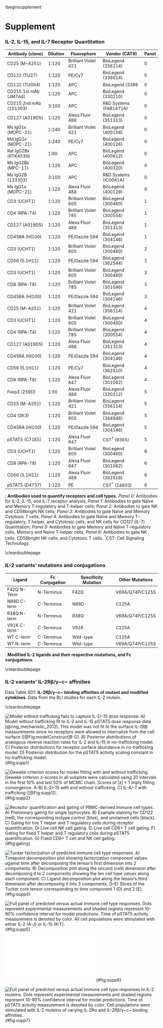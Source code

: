\beginsupplement

# Supplement

### IL-2, IL-15, and IL-7 Receptor Quantitation

|    Antibody (clone)      	|    Dilution  	|    Fluorophore           	|    Vendor (CAT#)         	|    Panel	| 
|--------------------------	|--------------	|--------------------------	|--------------------------	|----------	|
|    CD25 (M-A251)        	|    1:120   	|    Brilliant   Violet 421	|    BioLegend (356114)    	|    0     	|
|    CD122 (TU27)          	|    1:120     	|    PE/Cy7               	|    BioLegend (339014)    	|    0     	|
|    CD132 (TUGh4)         	|    1:120     	|    APC                 	|    BioLegend (3386       	|    0     	|
|    CD215 1st mAb (JM7A4) 	|    1:120     	|    APC                   	|    BioLegend (330210)    	|    0     	|
|    CD215 2nd mAb (151303)	|    3:100     	|    APC                   	|    R&D Systems (FAB1471A)	|    0     	|
|    CD127 (A019D5)        	|    1:120     	|    Alexa   Fluor 488   	|    BioLegend (351313)    	|    0     	|
|    Ms IgG1κ (MOPC-21) 	|    1:240    	|    Brilliant   Violet 421	|    BioLegend (400158)    	|    0     	|
|    Md IgG1κ (MOPC-21) 	|    1:240    	|    PE/Cy7                	|    BioLegend (400126)    	|    0     	|
|    Rat IgG2Bκ (RTK4530)	|    1:60     	|    APC                   	|    BioLegend (400612)    	|    0     	|
|    Ms IgG2Bκ (MPC-11) 	|    1:120     	|    APC                	|    BioLegend (400320)    	|    0     	|
|    Ms IgG2B (133303)  	|    3:100     	|    APC                	|    R&D Systems (IC0041A) 	|    0     	|
|    Ms IgG1κ  (MOPC-21)	|    1:120     	|    Alexa   Fluor 488     	|    BioLegend (400129)    	|    0     	|
|    CD3 (UCHT1)           	|    1:120     	|    Brilliant   Violet 605	|    BioLegend (300460)    	|    1     	|
|    CD4 (RPA-T4)          	|    1:120     	|    Brilliant   Violet 785	|    BioLegend (300554)    	|    1     	|
|    CD127 (A019D5)       	|    1:120     	|    Alexa Fluor   488     	|    BioLegend (351313)    	|    1     	|
|    CD45RA (HI100)        	|    1:120     	|    PE/Dazzle   594      	|    BioLegend (304146)    	|    1     	|
|    CD3 (UCHT1)          	|    1:120     	|    Brilliant   Violet 605	|    BioLegend (300460)    	|    2     	|
|    CD56 (5.1H11)      	|    1:120     	|    PE/Dazzle   594       	|    BioLegend (362544)    	|    2     	|
|    CD3 (UCHT1)           	|    1:120     	|    Brilliant   Violet 605	|    BioLegend (300460)    	|    3     	|
|    CD8 (RPA-T8)          	|    1:120     	|    Brilliant   Violet 785	|    BioLegend (301046)    	|    3     	|
|    CD45RA (HI100)        	|    1:120     	|    PE/Dazzle   594      	|    BioLegend (304146)    	|    3     	|
|    CD25 (M-A251)         	|    1:120     	|    Brilliant   Violet 421	|    BioLegend (356114)    	|    4     	|
|    CD3 (UCHT1)           	|    1:120     	|    Brilliant   Violet 605	|    BioLegend (300460)    	|    4     	|
|    CD4 (RPA-T4)         	|    1:120     	|    Brilliant   Violet 785	|    BioLegend (300554)    	|    4     	|
|    CD127 (A019D5)       	|    1:120     	|    Alexa Fluor    488   	|    BioLegend (351313)    	|    4     	|
|    CD45RA (HI100)        	|    1:120     	|    PE/Dazzle   594       	|    BioLegend (304146)    	|    4     	|
|    CD56 (5.1H11)        	|    1:120     	|    PE/Cy7                	|    BioLegend (362510)    	|    4     	|
|    CD8 (RPA-T8)          	|    1:120     	|    Alexa Fluor    647    	|    BioLegend (301062)    	|    4     	|
|    Foxp3 (259D)          	|    1:50     	|    Alexa Fluor    488   	|    BioLegend (320212)    	|    5     	|
|    CD25 (M-A251)         	|    1:120     	|    Brilliant   Violet 421	|    BioLegend (356114)    	|    5     	|
|    CD4 (SK3)             	|    1:120     	|    Brilliant   Violet 605	|    BioLegend (344646)    	|    5     	|
|    CD45RA (HI100)        	|    1:120     	|    PE/Dazzle   594      	|    BioLegend (304146)    	|    5     	|
|    pSTAT5 (C71E5)        	|    1:120     	|    Alexa Fluor    647    	|    $\mathrm{CST^{*}}$ (9365)            	|    5     	|
|    CD3 (UCHT1)           	|    1:120     	|    Brilliant   Violet 605	|    BioLegend (300460)    	|    6     	|
|    CD8 (RPA-T8)          	|    1:120     	|    Alexa Fluor    647   	|    BioLegend (301062)    	|    6     	|
|    CD56 (5.1H11)         	|    1:120     	|    Alexa Fluor    488    	|    BioLegend (362518)    	|    6     	|
|    pSTAT5 (D4737)        	|    1:120     	|    PE                  	|    $\mathrm{CST^{*}}$ (14603)           	|    6     	|

: **Antibodies used to quantify receptors and cell types.** *Panel 0:* Antibodies for IL-2, IL-15, and IL-7 receptor analysis; *Panel 1:* Antibodies to gate Naïve and Memory T-regulatory and T-helper cells; *Panel 2:* Antibodies to gate NK and CD56bright NK cells; *Panel 3:* Antibodies to gate Naïve and Memory Cytotoxic T cells; *Panel 4:* Antibodies to gate Naïve and Memory T-regulatory, T helper, and Cytotoxic cells, and NK cells for CD127 (IL-7) Quantitation; *Panel 5:* Antibodies to gate Memory and Naïve T-regulatory cells, Memory and Naïve T-helper cells; *Panel 6:* Antibodies to gate NK cells, CD56bright NK cells, and Cytotoxic T cells. $\mathrm{^{*}}$CST: Cell Signaling Technology.

\cleardoublepage

### IL-2 variants' mutations and conjugations

|    Ligand      	|    Fc Conjugation  	|    Specificity Mutation           	|    Other Mutations         	| 
|--------------------------	|--------------	|--------------------------	|--------------------------	|
|    F42Q N-Term        	|    N-Terminus   	|    F42Q	|   V69A/Q74P/C125S    	|
|    N88D C-term        	|    C-Terminus   	|    N88D	|   C125A    	|
|    R38Q N-term        	|    N-Terminus   	|    R38Q	|   V69A/Q74P/C125S   	|
|    V91K C-term        	|    C-Terminus   	|    V91K	|   C125A   	|
|    WT C-term        	|    C-Terminus   	|    Wild-type	|   C125A    	|
|    WT N-term        	|    C-Terminus   	|    Wild-type	|   V69A/Q74P/C125S     	|

: **Modified IL-2 ligands and their respective mutations, and Fc conjugations.**

\cleardoublepage

### IL-2 variants' IL-2Rβ/γ~c~ affinities

Data Table SD1: **IL-2Rβ/γ~c~ binding affinities of mutant and modified cytokines.** Data from the BLI studies for each IL-2 mutein.

\cleardoublepage

![**Model without trafficking fails to capture IL-2/-15 dose response.** A) Model without trafficking fit to IL-2 and IL-15 pSTAT5 dose response data [@ring_mechanistic_2012]. This model was not fit to the surface IL-2Rβ measurements since no receptors were allowed to internalize from the cell surface ([@Fig:modelConstruct]B-D). B) Posterior distributions of analogous reverse reaction rates for IL-2 and IL-15 in no-trafficking model. C) Posterior distributions for receptor surface abundance in no-trafficking model. D) Posterior distribution for the pSTAT5 activity scaling constant in no-trafficking model. ](./Manuscript/Figures/figureS1.svg){#fig:supp1}

![**Geweke criterion scores for model fitting with and without trafficking.** Geweke criterion z-scores in all subplots were calculated using 20 intervals in the first 10% and last 50% of MCMC chain. Scores of |z| < 1 imply fitting convergence. A-B) IL-2/-15 with and without trafficking. C) IL-4/-7 with trafficking ([@Fig:supp1]). ](./Manuscript/Figures/figureS2.svg){#fig:supp2}

![**Receptor quantification and gating of PBMC-derived immune cell types.** A) Preliminary gating for single lyphocytes. B) Example staining for CD122 (red), the corresponding isotype control (blue), and unstained cells (black). C) Gating for live T helper and T regulatory cells during receptor quantification. D) Live cell NK cell gating. E) Live cell CD8+ T cell gating. F) Gating for fixed T helper and T regulatory cells during pSTAT5 quantification. G) Fixed CD8+ T cell and NK cell gating.](./Manuscript/gatingFigure.svg){#fig:gating}

![**Tucker factorization of predicted immune cell type responses.** A) Timepoint decomposition plot showing factorization component values against time after decomposing the tensor’s first dimension into 2 components. B) Decomposition plot along the second (cell) dimension after decomposing it to 2 components showing the ten cell type values along each component. C) Ligand decomposition plot along the tensor’s third dimension after decomposing it into 3 components. D–E) Slices of the Tucker core tensor corresponding to time component 1 (D) and 2 (E).](./Manuscript/Figures/figureS4.svg){#fig:supp4}

![**Full panel of predicted versus actual immune cell type responses.** Dots represent experimental measurements and shaded regions represent 10-90% confidence interval for model predictions. Time of pSTAT5 activity measurement is denoted by color. All cell populations were stimulated with either IL-2 (A-J) or IL-15 (K-T).](./Manuscript/Figures/figureS5.svg){#fig:supp5}

![**Cytokine affinity measurements to IL-2Rα.** Binding is quantified in relative units.](./Manuscript/CD25binding.pdf){#fig:supp6}

![**Full panel of predicted versus actual immune cell type responses to IL-2 muteins.** Dots represent experimental measurements and shaded regions represent 10-90% confidence interval for model predictions. Time of pSTAT5 activity measurement is denoted by color. Cell populations were stimulated with IL-2 muteins of varying IL-2Rα and IL-2Rβ/γ~c~ binding affinities.](./Manuscript/Figures/figureS7.svg){#fig:supp7}
